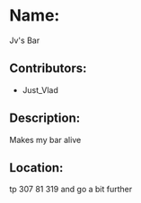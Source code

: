 # Name:
Jv's Bar

## Contributors:
- Just_Vlad

## Description:
Makes my bar alive

## Location:
tp 307 81 319 and go a bit further